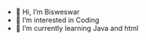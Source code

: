 - 👋 Hi, I’m Bisweswar
- 👀 I’m interested in Coding
- 🌱 I’m currently learning Java and html
<!---
bisweswarsahoo15/bisweswarsahoo15 is a ✨ special ✨ repository because its `README.md` (this file) appears on your GitHub profile.
You can click the Preview link to take a look at your changes.
--->
